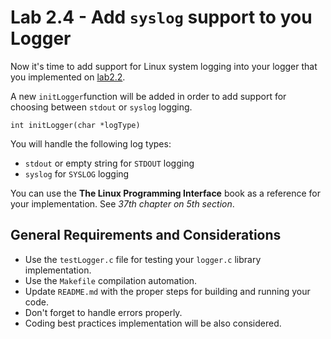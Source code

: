 Lab 2.4 - Add `syslog` support to you Logger
============================================

Now it's time to add support for Linux system logging into your logger that you implemented on [lab2.2](https://github.com/CodersSquad/ap-labs/tree/master/labs/lab2.2).

A new `initLogger`function will be added in order to add support for choosing between `stdout` or `syslog` logging.

```
int initLogger(char *logType)
```

You will handle the following log types:
- `stdout` or empty string for `STDOUT` logging
- `syslog` for `SYSLOG` logging

You can use the **The Linux Programming Interface** book as a reference for your implementation. See *37th chapter on 5th section*.

General Requirements and Considerations
---------------------------------------
- Use the `testLogger.c` file for testing your `logger.c` library implementation.
- Use the `Makefile` compilation automation.
- Update `README.md` with the proper steps for building and running your code.
- Don't forget to handle errors properly.
- Coding best practices implementation will be also considered.
